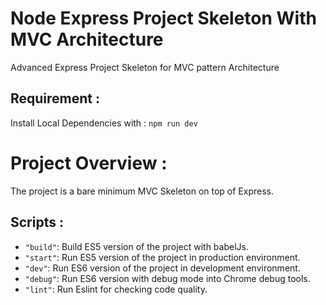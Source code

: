 # Node Express Project Skeleton With MVC Architecture

Advanced Express Project Skeleton for MVC pattern Architecture

## Requirement :

Install Local Dependencies with : `npm run dev`

# Project Overview :

The project is a bare minimum MVC Skeleton on top of Express.

## Scripts :

- `"build"`: Build ES5 version of the project with babelJs.
- `"start"`: Run ES5 version of the project in production environment.
- `"dev"`: Run ES6 version of the project in development environment.
- `"debug"`: Run ES6 version with debug mode into Chrome debug tools.
- `"lint"`: Run Eslint for checking code quality.
